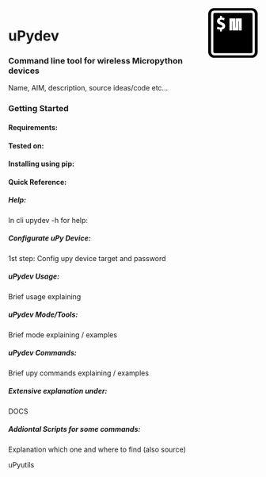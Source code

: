 <img align="right" width="100" height="100" src="uPydevlogo.png">

# uPydev

### Command line tool for wireless Micropython devices

Name, AIM, description, source ideas/code etc...

### Getting Started



#### Requirements:



#### Tested on:



#### Installing using pip:



#### Quick Reference:

##### Help:

In cli upydev -h for help:

##### Configurate uPy Device:

1st step: Config upy device target and password

##### uPydev Usage:

Brief usage explaining

##### uPydev Mode/Tools:

Brief mode explaining / examples

##### uPydev Commands:

Brief upy commands explaining / examples

##### Extensive explanation under:

DOCS

##### Addiontal Scripts for some commands:

Explanation which one and where to find (also source)

uPyutils
